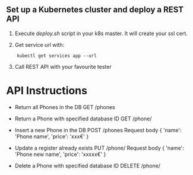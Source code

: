 ## Set up a Kubernetes cluster and deploy a REST API

1. Execute *deploy.sh* script in your k8s master. It will create your ssl cert.

2. Get service url with: 
```
    kubectl get services app --url
```

3. Call REST API with your favourite tester

# API Instructions

* Return all Phones in the DB
    GET /phones

* Return a Phone with specified database ID
    GET /phone/<id>

* Insert a new Phone in the DB
    POST /phones
    Request body
    {
     'name':    'Phone name',
     'price': 	 'xxx€'
    }

* Update a register already exists
    PUT /phone/<id>
    Request body
    {
     'name':    'Phone new name',
     'price': 	 'xxxxx€'
    }

* Delete a Phone with specified database ID
    DELETE /phone/<id>
